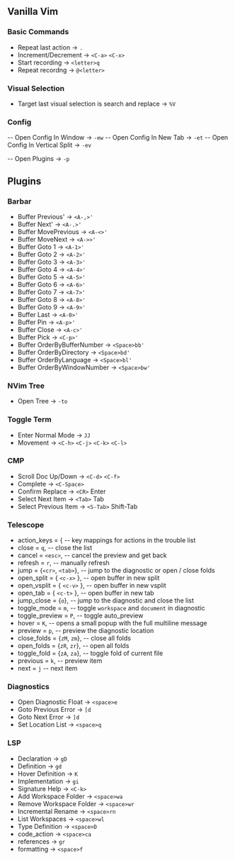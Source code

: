 ## Vanilla Vim
### Basic Commands
- Repeat last action -> `.`
- Increment/Decrement -> `<C-a>` `<C-x>`
- Start recording -> `<letter>q`
- Repeat recordng -> `@<letter>`
### Visual Selection
- Target last visual selection is search and replace -> `%V`

### Config
-- Open Config In Window -> `-ew`
-- Open Config In New Tab -> `-et`
-- Open Config In Vertical Split -> `-ev`

-- Open Plugins -> `-p`

## Plugins
### Barbar
- Buffer Previous' -> `<A-,>'`
- Buffer Next' -> `<A-.>'`
- Buffer MovePrevious -> `<A-<>'`
- Buffer MoveNext -> `<A->>'`
- Buffer Goto 1 -> `<A-1>'`
- Buffer Goto 2 -> `<A-2>'`
- Buffer Goto 3 -> `<A-3>'`
- Buffer Goto 4 -> `<A-4>'`
- Buffer Goto 5 -> `<A-5>'`
- Buffer Goto 6 -> `<A-6>'`
- Buffer Goto 7 -> `<A-7>'`
- Buffer Goto 8 -> `<A-8>'`
- Buffer Goto 9 -> `<A-9>'`
- Buffer Last -> `<A-0>'`
- Buffer Pin -> `<A-p>'`
- Buffer Close -> `<A-c>'`
- Buffer Pick -> `<C-p>'`
- Buffer OrderByBufferNumber -> `<Space>bb'`
- Buffer OrderByDirectory -> `<Space>bd'`
- Buffer OrderByLanguage -> `<Space>bl'`
- Buffer OrderByWindowNumber -> `<Space>bw'`
### NVim Tree
- Open Tree -> `-to` 
### Toggle Term
- Enter Normal Mode -> `JJ`
- Movement -> `<C-h>` `<C-j>` `<C-k>` `<C-l>`
### CMP 
- Scroll Doc Up/Down -> `<C-d>` `<C-f>`
- Complete -> `<C-Space>`
- Confirm Replace -> `<CR>` Enter
- Select Next Item -> `<Tab>` Tab
- Select Previous Item -> `<S-Tab>` Shift-Tab
### Telescope
- action_keys = { -- key mappings for actions in the trouble list
- close = `q`, -- close the list
- cancel = `<esc>`, -- cancel the preview and get back
- refresh = `r`, -- manually refresh
- jump = {`<cr>`, `<tab>`}, -- jump to the diagnostic or open / close folds
- open_split = { `<c-x>` }, -- open buffer in new split
- open_vsplit = { `<c-v>` }, -- open buffer in new vsplit
- open_tab = { `<c-t>` }, -- open buffer in new tab
- jump_close = {`o`}, -- jump to the diagnostic and close the list
- toggle_mode = `m`, -- toggle `workspace` and `document` in diagnostic 
- toggle_preview = `P`, -- toggle auto_preview
- hover = `K`, -- opens a small popup with the full multiline message
- preview = `p`, -- preview the diagnostic location
- close_folds = {`zM`, `zm`}, -- close all folds
- open_folds = {`zR`, `zr`}, -- open all folds
- toggle_fold = {`zA`, `za`}, -- toggle fold of current file
- previous = `k`, -- preview item
- next = `j` -- next item
### Diagnostics
- Open Diagnostic Float -> `<space>e`
- Goto Previous Error -> `[d`
- Goto Next Error -> `]d`
- Set Location List -> `<space>q`
### LSP
- Declaration -> `gD`
- Definition -> `gd`
- Hover Definition -> `K`
- Implementation -> `gi`
- Signature Help -> `<C-k>`
- Add Workspace Folder -> `<space>wa`
- Remove Workspace Folder -> `<space>wr`
- Incremental Rename -> `<space>rn`
- List Workspaces -> `<space>wl`
- Type Definition -> `<space>D`
- code_action -> `<space>ca`
- references -> `gr`
- formatting -> `<space>f`
